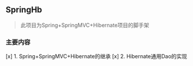 ## SpringHb

> 此项目为Spring+SpringMVC+Hibernate项目的脚手架

### 主要内容

[x] 1. Spring+SpringMVC+Hibernate的继承
[x] 2. Hibernate通用Dao的实现